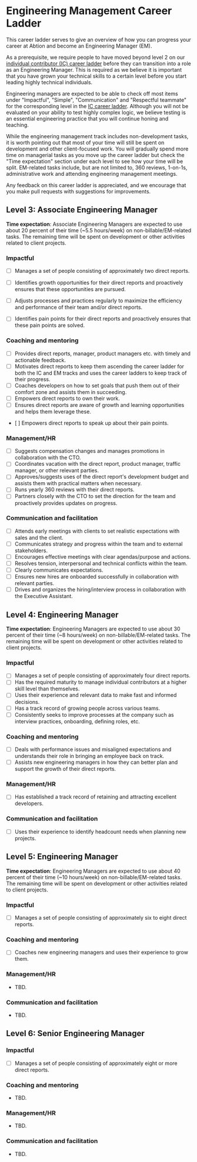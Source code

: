 # Engineering Management Career Ladder

This career ladder serves to give an overview of how you can progress your
career at Abtion and become an Engineering Manager (EM).

As a prerequisite, we require people to have moved beyond level 2 on our
[individual contributor (IC) career
ladder](./software_engineer_progression_framework.md) before
they can transition into a role as an Engineering Manager. This is required as
we believe it is important that you have grown your technical skills to a
certain level before you start leading highly technical individuals.

Engineering managers are expected to be able to check off most items under
"Impactful", "Simple", "Communication" and "Respectful teammate" for the
corresponding level in the [IC career
ladder](./software_engineer_progression_framework.md).
Although you will not be evaluated on your ability to test highly complex logic,
we believe testing is an essential engineering practice that you will continue
honing and teaching.

While the engineering management track includes non-development tasks, it is
worth pointing out that most of your time will still be spent on development and
other client-focused work. You will gradually spend more time on managerial
tasks as you move up the career ladder but check the "Time expectation" section
under each level to see how your time will be split. EM-related tasks include,
but are not limited to, 360 reviews, 1-on-1s, administrative work and attending
engineering management meetings.

Any feedback on this career ladder is appreciated, and we encourage that you
make pull requests with suggestions for improvements.

## Level 3: Associate Engineering Manager

**Time expectation**: Associate Engineering Managers are expected to use about
20 percent of their time (~5.5 hours/week) on non-billable/EM-related tasks. The
remaining time will be spent on development or other activities related to
client projects.

### Impactful

- [ ] Manages a set of people consisting of approximately two direct reports.

- [ ] Identifies growth opportunities for their direct reports and proactively
      ensures that these opportunities are pursued.
- [ ] Adjusts processes and practices regularly to maximize the efficiency and
      performance of their team and/or direct reports.
- [ ] Identifies pain points for their direct reports and proactively
      ensures that these pain points are solved.

### Coaching and mentoring

- [ ] Provides direct reports, manager, product managers etc. with timely and
      actionable feedback.
- [ ] Motivates direct reports to keep them ascending the career ladder for both
      the IC and EM tracks and uses the career ladders to keep track of their
      progress.
- [ ] Coaches developers on how to set goals that push them out of their comfort
      zone and assists them in succeeding.
- [ ] Empowers direct reports to own their work.
- [ ] Ensures direct reports are aware of growth and learning opportunities and
      helps them leverage these.
- [ ] Empowers direct reports to speak up about their pain points.

### Management/HR

- [ ] Suggests compensation changes and manages promotions in collaboration with
      the CTO.
- [ ] Coordinates vacation with the direct report, product manager, traffic
      manager, or other relevant parties.
- [ ] Approves/suggests uses of the direct report's development budget and
      assists them with practical matters when necessary.
- [ ] Runs yearly 360 reviews with their direct reports.
- [ ] Partners closely with the CTO to set the direction for the team and
      proactively provides updates on progress.

### Communication and facilitation

- [ ] Attends early meetings with clients to set realistic expectations with
      sales and the client.
- [ ] Communicates strategy and progress within the team and to external
      stakeholders.
- [ ] Encourages effective meetings with clear agendas/purpose and actions.
- [ ] Resolves tension, interpersonal and technical conflicts within the team.
- [ ] Clearly communicates expectations.
- [ ] Ensures new hires are onboarded successfully in collaboration with
      relevant parties.
- [ ] Drives and organizes the hiring/interview process in collaboration
      with the Executive Assistant.

## Level 4: Engineering Manager

**Time expectation**: Engineering Managers are expected to use about 30 percent
of their time (~8 hours/week) on non-billable/EM-related tasks. The remaining
time will be spent on development or other activities related to client
projects.

### Impactful

- [ ] Manages a set of people consisting of approximately four direct reports.
- [ ] Has the required maturity to manage individual contributors at a higher
      skill level than themselves.
- [ ] Uses their experience and relevant data to make fast and informed
      decisions.
- [ ] Has a track record of growing people across various teams.
- [ ] Consistently seeks to improve processes at the company such as interview
      practices, onboarding, defining roles, etc.

### Coaching and mentoring

- [ ] Deals with performance issues and misaligned expectations and understands
      their role in bringing an employee back on track.
- [ ] Assists new engineering managers in how they can better plan and support
      the growth of their direct reports.

### Management/HR

- [ ] Has established a track record of retaining and attracting excellent
      developers.

### Communication and facilitation

- [ ] Uses their experience to identify headcount needs when planning new
      projects.

## Level 5: Engineering Manager

**Time expectation**: Engineering Managers are expected to use about 40 percent
of their time (~10 hours/week) on non-billable/EM-related tasks. The remaining
time will be spent on development or other activities related to client
projects.

### Impactful

- [ ] Manages a set of people consisting of approximately six to eight direct
      reports.

### Coaching and mentoring

- [ ] Coaches new engineering managers and uses their experience to grow them.

### Management/HR

- TBD.

### Communication and facilitation

- TBD.

## Level 6: Senior Engineering Manager

### Impactful

- [ ] Manages a set of people consisting of approximately eight or more direct
      reports.

### Coaching and mentoring

- TBD.

### Management/HR

- TBD.

### Communication and facilitation

- TBD.
